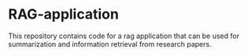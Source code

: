 # RAG-application
This repository contains code for a rag application that can be used for summarization and information retrieval from research papers.  

